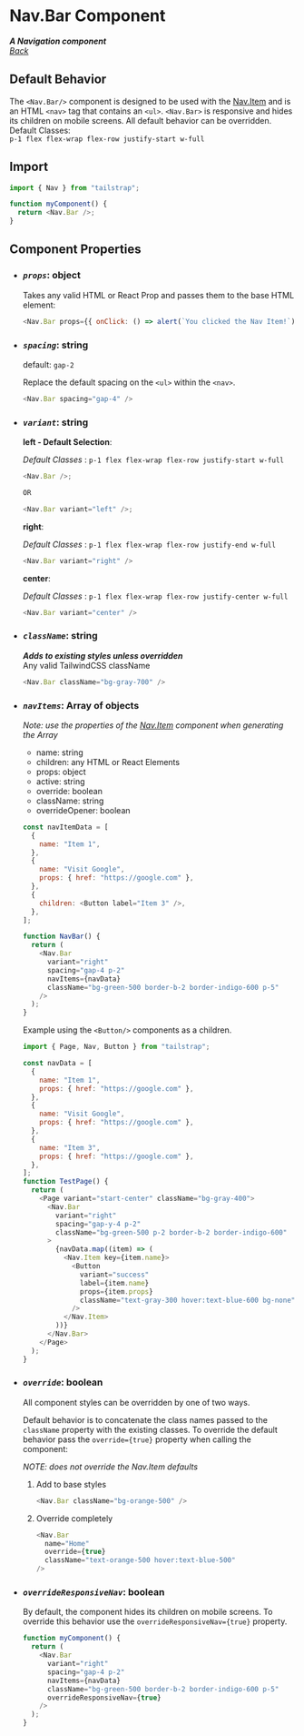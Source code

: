# Nav.Bar Component

**_A Navigation component_**  
_[Back](../TailStrap.MD)_

## Default Behavior

The `<Nav.Bar/>` component is designed to be used with the [Nav.Item](./Nav.Item.MD) and is an HTML `<nav>` tag that contains an `<ul>`. `<Nav.Bar>` is responsive and hides its children on mobile screens. All default behavior can be overridden.  
Default Classes:  
`p-1 flex flex-wrap flex-row justify-start w-full`

## Import

```js
import { Nav } from "tailstrap";

function myComponent() {
  return <Nav.Bar />;
}
```

## Component Properties

- ### **_`props`_**: object

  Takes any valid HTML or React Prop and passes them to the base HTML element:

  ```js
  <Nav.Bar props={{ onClick: () => alert(`You clicked the Nav Item!`) }} />
  ```

- ### **_`spacing`_**: string

  default: `gap-2`

  Replace the default spacing on the `<ul>` within the `<nav>`.

  ```js
  <Nav.Bar spacing="gap-4" />
  ```

- ### **_`variant`_**: string

  **left - Default Selection**:

  _Default Classes_ : `p-1 flex flex-wrap flex-row justify-start w-full`

  ```js
  <Nav.Bar />;

  OR

  <Nav.Bar variant="left" />;
  ```

  **right**:

  _Default Classes_ : `p-1 flex flex-wrap flex-row justify-end w-full`

  ```js
  <Nav.Bar variant="right" />
  ```

  **center**:

  _Default Classes_ : `p-1 flex flex-wrap flex-row justify-center w-full`

  ```js
  <Nav.Bar variant="center" />
  ```

- ### **_`className`_**: string

  _**Adds to existing styles unless overridden**_  
   Any valid TailwindCSS className

  ```js
  <Nav.Bar className="bg-gray-700" />
  ```

- ### **_`navItems`_**: Array of objects

  _Note:_ _use the properties of the [Nav.Item](./Nav.Item.MD) component when generating the Array_

  - name: string
  - children: any HTML or React Elements
  - props: object
  - active: string
  - override: boolean
  - className: string
  - overrideOpener: boolean

  ```js
  const navItemData = [
    {
      name: "Item 1",
    },
    {
      name: "Visit Google",
      props: { href: "https://google.com" },
    },
    {
      children: <Button label="Item 3" />,
    },
  ];

  function NavBar() {
    return (
      <Nav.Bar
        variant="right"
        spacing="gap-4 p-2"
        navItems={navData}
        className="bg-green-500 border-b-2 border-indigo-600 p-5"
      />
    );
  }
  ```

  Example using the `<Button/>` components as a children.

  ```js
  import { Page, Nav, Button } from "tailstrap";

  const navData = [
    {
      name: "Item 1",
      props: { href: "https://google.com" },
    },
    {
      name: "Visit Google",
      props: { href: "https://google.com" },
    },
    {
      name: "Item 3",
      props: { href: "https://google.com" },
    },
  ];
  function TestPage() {
    return (
      <Page variant="start-center" className="bg-gray-400">
        <Nav.Bar
          variant="right"
          spacing="gap-y-4 p-2"
          className="bg-green-500 p-2 border-b-2 border-indigo-600"
        >
          {navData.map((item) => (
            <Nav.Item key={item.name}>
              <Button
                variant="success"
                label={item.name}
                props={item.props}
                className="text-gray-300 hover:text-blue-600 bg-none"
              />
            </Nav.Item>
          ))}
        </Nav.Bar>
      </Page>
    );
  }
  ```

- ### **_`override`_**: boolean

  All component styles can be overridden by one of two ways.

  Default behavior is to concatenate the class names passed to the `className` property with the existing classes. To override the default behavior pass the `override={true}` property when calling the component:

  _NOTE: does not override the Nav.Item defaults_

  1. Add to base styles

     ```js
     <Nav.Bar className="bg-orange-500" />
     ```

  2. Override completely

     ```js
     <Nav.Bar
       name="Home"
       override={true}
       className="text-orange-500 hover:text-blue-500"
     />
     ```

- ### **_`overrideResponsiveNav`_**: boolean

  By default, the component hides its children on mobile screens. To override this behavior use the `overrideResponsiveNav={true}` property.

  ```js
  function myComponent() {
    return (
      <Nav.Bar
        variant="right"
        spacing="gap-4 p-2"
        navItems={navData}
        className="bg-green-500 border-b-2 border-indigo-600 p-5"
        overrideResponsiveNav={true}
      />
    );
  }
  ```
